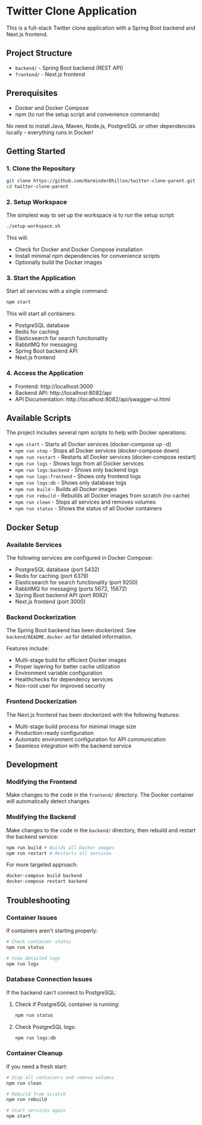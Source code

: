# Twitter Clone Application

This is a full-stack Twitter clone application with a Spring Boot backend and Next.js frontend.

## Project Structure

- `backend/` - Spring Boot backend (REST API)
- `frontend/` - Next.js frontend

## Prerequisites

- Docker and Docker Compose
- npm (to run the setup script and convenience commands)

No need to install Java, Maven, Node.js, PostgreSQL or other dependencies locally - everything runs in Docker!

## Getting Started

### 1. Clone the Repository

```bash
git clone https://github.com/HarminderDhillon/twitter-clone-parent.git
cd twitter-clone-parent
```

### 2. Setup Workspace

The simplest way to set up the workspace is to run the setup script:

```bash
./setup-workspace.sh
```

This will:
- Check for Docker and Docker Compose installation
- Install minimal npm dependencies for convenience scripts
- Optionally build the Docker images

### 3. Start the Application

Start all services with a single command:

```bash
npm start
```

This will start all containers:
- PostgreSQL database
- Redis for caching
- Elasticsearch for search functionality
- RabbitMQ for messaging
- Spring Boot backend API
- Next.js frontend

### 4. Access the Application

- Frontend: http://localhost:3000
- Backend API: http://localhost:8082/api
- API Documentation: http://localhost:8082/api/swagger-ui.html

## Available Scripts

The project includes several npm scripts to help with Docker operations:

- `npm start` - Starts all Docker services (docker-compose up -d)
- `npm run stop` - Stops all Docker services (docker-compose down)
- `npm run restart` - Restarts all Docker services (docker-compose restart)
- `npm run logs` - Shows logs from all Docker services
- `npm run logs:backend` - Shows only backend logs
- `npm run logs:frontend` - Shows only frontend logs
- `npm run logs:db` - Shows only database logs
- `npm run build` - Builds all Docker images
- `npm run rebuild` - Rebuilds all Docker images from scratch (no cache)
- `npm run clean` - Stops all services and removes volumes
- `npm run status` - Shows the status of all Docker containers

## Docker Setup

### Available Services

The following services are configured in Docker Compose:
- PostgreSQL database (port 5432)
- Redis for caching (port 6379)
- Elasticsearch for search functionality (port 9200)
- RabbitMQ for messaging (ports 5672, 15672)
- Spring Boot backend API (port 8082)
- Next.js frontend (port 3000)

### Backend Dockerization

The Spring Boot backend has been dockerized. See `backend/README.docker.md` for detailed information.

Features include:
- Multi-stage build for efficient Docker images
- Proper layering for better cache utilization
- Environment variable configuration
- Healthchecks for dependency services
- Non-root user for improved security

### Frontend Dockerization

The Next.js frontend has been dockerized with the following features:
- Multi-stage build process for minimal image size
- Production-ready configuration
- Automatic environment configuration for API communication
- Seamless integration with the backend service

## Development

### Modifying the Frontend

Make changes to the code in the `frontend/` directory. The Docker container will automatically detect changes.

### Modifying the Backend

Make changes to the code in the `backend/` directory, then rebuild and restart the backend service:

```bash
npm run build # Builds all Docker images
npm run restart # Restarts all services
```

For more targeted approach:
```bash
docker-compose build backend
docker-compose restart backend
```

## Troubleshooting

### Container Issues

If containers aren't starting properly:

```bash
# Check container status
npm run status

# View detailed logs
npm run logs
```

### Database Connection Issues

If the backend can't connect to PostgreSQL:

1. Check if PostgreSQL container is running:
   ```bash
   npm run status
   ```

2. Check PostgreSQL logs:
   ```bash
   npm run logs:db
   ```

### Container Cleanup

If you need a fresh start:

```bash
# Stop all containers and remove volumes
npm run clean

# Rebuild from scratch
npm run rebuild

# Start services again
npm start
``` 